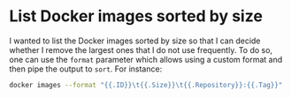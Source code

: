 # List Docker images sorted by size

I wanted to list the Docker images sorted by size so that I can decide whether I remove the largest ones that I do not use frequently. To do so, one can use the `format` parameter which allows using a custom format and then pipe the output to `sort`. For instance:

```bash
docker images --format "{{.ID}}\t{{.Size}}\t{{.Repository}}:{{.Tag}}" | sort -k 2 -h
```

